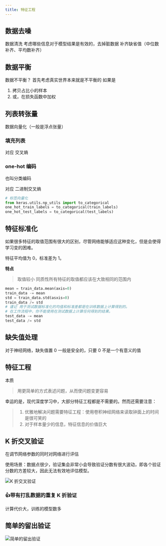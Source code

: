 ```yaml
---
title: 特征工程
---
```


## 数据去噪

数据清洗
考虑哪些信息对于模型结果是有效的，去掉脏数据
补齐缺省值（中位数补齐、平均数补齐）

## 数据平衡

数据不平衡？
首先考虑真实世界本来就是不平衡的
如果是

1. 拷贝占比小的样本
2. 或，在损失函数中加权

## 列表转张量

数据向量化（一般是浮点张量）

### 填充列表

对应 交叉熵

### one-hot 编码

也叫分类编码

对应 二进制交叉熵

```python
# 标签向量化
from keras.utils.np_utils import to_categorical
one_hot_train_labels = to_categorical(train_labels)
one_hot_test_labels = to_categorical(test_labels)
```

## 特征标准化

如果很多特征的取值范围有很大的区别，尽管网络能够适应这种变化，但是会使得学习变的困难。

特征平均值为 0，标准差为 1。

**特点**

> 取值较小
> 同质性所有特征的取值都应该在大致相同的范围内

```python
mean = train_data.mean(axis=0)
train_data -= mean
std = train_data.std(asxis=0)
train_data /= std
# 谨记 用于测试数据标准化的均值和标准差都是在训练数据上计算得到的。
# 在工作流程中，你不能使用在测试数据上计算任何得到的结果。
test_data -= mean
test_data /= std
```

## 缺失值处理
对于神经网络，缺失值置 0 一般是安全的，只要 0 不是一个有意义的值

## 特征工程

本质
> 用更简单的方式表述问题，从而使问题变更容易

幸运的是，现代深度学习中，大部分特征工程都是不需要的。然而还需要注意：

> 1. 优雅地解决问题需要特征工程：使用卷积神经网络来读取钟面上的时间是很可笑的
> 2. 对于样本量少的信息，特征信息的价值巨大

## K 折交叉验证

在调节网络参数的同时对网络进行评估

使用场景：数据点很少，验证集会非常小会导致验证分数有很大波动，即各个验证分数的方差较大，因此无法有效地评估模型。

![K 折交叉验证](https://cdn.jsdelivr.net/gh/xxzhai123/img/imgIMG_20210707_164744.jpg)

### :+1:带有打乱数据的重复 K 折验证

计算代价大，训练的模型数多

## 简单的留出验证

![简单的留出验证](https://cdn.jsdelivr.net/gh/xxzhai123/img/img2021-07-08%2010-03-36%20%E7%9A%84%E5%B1%8F%E5%B9%95%E6%88%AA%E5%9B%BE.png)
